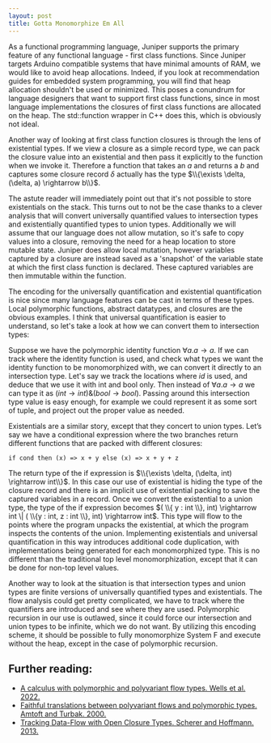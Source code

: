 ```yaml
---
layout: post
title: Gotta Monomorphize Em All
---
```


As a functional programming language, Juniper supports the primary feature of any functional language - first class functions. Since Juniper targets Arduino compatible systems that have minimal amounts of RAM, we would like to avoid heap allocations. Indeed, if you look at recommendation guides for embedded system programming, you will find that heap allocation shouldn't be used or minimized. This poses a conundrum for language designers that want to support first class functions, since in most language implementations the closures of first class functions are allocated on the heap. The std::function wrapper in C++ does this, which is obviously not ideal.

Another way of looking at first class function closures is through the lens of existential types. If we view a closure as a simple record type, we can pack the closure value into an existential and then pass it explicitly to the function when we invoke it. Therefore a function that takes an $a$ and returns a $b$ and captures some closure record $\delta$ actually has the type $\\{\exists \delta, (\delta, a) \rightarrow b\\}$.

The astute reader will immediately point out that it's not possible to store existentials on the stack. This turns out to not be the case thanks to a clever analysis that will convert universally quantified values to intersection types and existentially quantified types to union types. Additionally we will assume that our language does not allow mutation, so it's safe to copy values into a closure, removing the need for a heap location to store mutable state. Juniper does allow local mutation, however variables captured by a closure are instead saved as a 'snapshot' of the variable state at which the first class function is declared. These captured variables are then immutable within the function.

The encoding for the universally quantification and existential quantification is nice since many language features can be cast in terms of these types. Local polymorphic functions, abstract datatypes, and closures are the obvious examples. I think that universal quantification is easier to understand, so let's take a look at how we can convert them to intersection types:

Suppose we have the polymorphic identity function $\forall a . a \rightarrow a$. If we can track where the identity function is used, and check what types we want the identity function to be monomorphized with, we can convert it directly to an intersection type. Let's say we track the locations where $id$ is used, and deduce that we use it with int and bool only. Then instead of $\forall a . a \rightarrow a$ we can type it as $(int \rightarrow int) \& (bool \rightarrow bool)$. Passing around this intersection type value is easy enough, for example we could represent it as some sort of tuple, and project out the proper value as needed.

Existentials are a similar story, except that they concert to union types. Let’s say we have a conditional expression where the two branches return different functions that are packed with different closures:

```
if cond then (x) => x + y else (x) => x + y + z
```

The return type of the if expression is $\\{\exists \delta, (\delta, int) \rightarrow int\\}$. In this case our use of existential is hiding the type of the closure record and there is an implicit use of existential packing to save the captured variables in a record. Once we convert the existential to a union type, the type of the if expression becomes $( \\{ y : int \\}, int) \rightarrow int \| ( \\{y : int, z : int \\}, int) \rightarrow int$. This type will flow to the points where the program unpacks the existential, at which the program inspects the contents of the union. Implementing existentials and universal quantification in this way introduces additional code duplication, with implementations being generated for each monomorphized type. This is no different than the traditional top level monomorphization, except that it can be done for non-top level values.

Another way to look at the situation is that intersection types and union types are finite versions of universally quantified types and existentials. The flow analysis could get pretty complicated, we have to track where the quantifiers are introduced and see where they are used. Polymorphic recursion in our use is outlawed, since it could force our intersection and union types to be infinite, which we do not want. By utilizing this encoding scheme, it should be possible to fully monomorphize System F and execute without the heap, except in the case of polymorphic recursion.

## Further reading:

- [A calculus with polymorphic and polyvariant flow types. Wells et al. 2022.](https://dl.acm.org/doi/10.1017/S0956796801004245)
- [Faithful translations between polyvariant flows and polymorphic types. Amtoft and Turbak. 2000.](https://link.springer.com/chapter/10.1007/3-540-46425-5_2)
- [Tracking Data-Flow with Open Closure Types. Scherer and Hoffmann. 2013.](https://link.springer.com/chapter/10.1007/978-3-642-45221-5_47)

